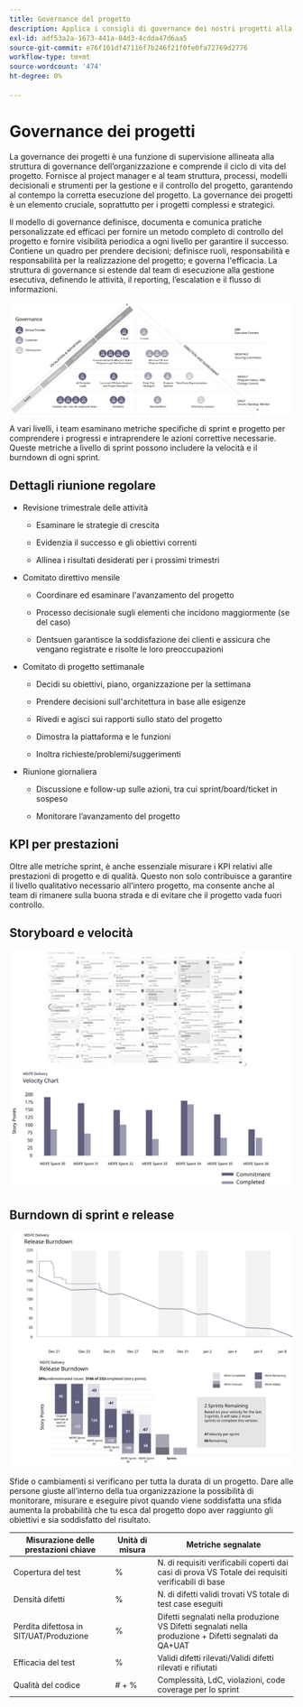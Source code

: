```yaml
---
title: Governance del progetto
description: Applica i consigli di governance dei nostri progetti alla tua implementazione di Adobe Commerce.
exl-id: adf53a2a-1673-441a-84d3-4cdda47d6aa5
source-git-commit: e76f101df47116f7b246f21f0fe0fa72769d2776
workflow-type: tm+mt
source-wordcount: '474'
ht-degree: 0%

---
```


# Governance dei progetti

La governance dei progetti è una funzione di supervisione allineata alla struttura di governance dell’organizzazione e comprende il ciclo di vita del progetto. Fornisce al project manager e al team struttura, processi, modelli decisionali e strumenti per la gestione e il controllo del progetto, garantendo al contempo la corretta esecuzione del progetto. La governance dei progetti è un elemento cruciale, soprattutto per i progetti complessi e strategici.

Il modello di governance definisce, documenta e comunica pratiche personalizzate ed efficaci per fornire un metodo completo di controllo del progetto e fornire visibilità periodica a ogni livello per garantire il successo. Contiene un quadro per prendere decisioni; definisce ruoli, responsabilità e responsabilità per la realizzazione del progetto; e governa l&#39;efficacia. La struttura di governance si estende dal team di esecuzione alla gestione esecutiva, definendo le attività, il reporting, l’escalation e il flusso di informazioni.

![Infografica sulla governance dei progetti](../../assets/playbooks/project-governance.svg)

A vari livelli, i team esaminano metriche specifiche di sprint e progetto per comprendere i progressi e intraprendere le azioni correttive necessarie. Queste metriche a livello di sprint possono includere la velocità e il burndown di ogni sprint.

## Dettagli riunione regolare

- Revisione trimestrale delle attività

   - Esaminare le strategie di crescita

   - Evidenzia il successo e gli obiettivi correnti

   - Allinea i risultati desiderati per i prossimi trimestri

- Comitato direttivo mensile

   - Coordinare ed esaminare l&#39;avanzamento del progetto

   - Processo decisionale sugli elementi che incidono maggiormente (se del caso)

   - Dentsuen garantisce la soddisfazione dei clienti e assicura che vengano registrate e risolte le loro preoccupazioni

- Comitato di progetto settimanale

   - Decidi su obiettivi, piano, organizzazione per la settimana

   - Prendere decisioni sull&#39;architettura in base alle esigenze

   - Rivedi e agisci sui rapporti sullo stato del progetto

   - Dimostra la piattaforma e le funzioni

   - Inoltra richieste/problemi/suggerimenti

- Riunione giornaliera

   - Discussione e follow-up sulle azioni, tra cui sprint/board/ticket in sospeso

   - Monitorare l’avanzamento del progetto

## KPI per prestazioni

Oltre alle metriche sprint, è anche essenziale misurare i KPI relativi alle prestazioni di progetto e di qualità. Questo non solo contribuisce a garantire il livello qualitativo necessario all&#39;intero progetto, ma consente anche al team di rimanere sulla buona strada e di evitare che il progetto vada fuori controllo.

## Storyboard e velocità

![Esempio di bacheca Kanban](../../assets/playbooks/kanban-board-chart.svg)

## Burndown di sprint e release

![Esempio di grafico a dispersione e rilascio](../../assets/playbooks/sprint-release-burndown.svg)

Sfide o cambiamenti si verificano per tutta la durata di un progetto. Dare alle persone giuste all’interno della tua organizzazione la possibilità di monitorare, misurare e eseguire pivot quando viene soddisfatta una sfida aumenta la probabilità che tu esca dal progetto dopo aver raggiunto gli obiettivi e sia soddisfatto del risultato.

<table>
<thead>
  <tr>
    <th>Misurazione delle prestazioni chiave</th>
    <th>Unità di misura</th>
    <th>Metriche segnalate</th>
  </tr>
</thead>
<tbody>
  <tr>
    <td>Copertura del test</td>
    <td>%</td>
    <td>N. di requisiti verificabili coperti dai casi di prova VS Totale dei requisiti verificabili di base</td>
  </tr>
  <tr>
    <td>Densità difetti</td>
    <td>%</td>
    <td>N. di difetti validi trovati VS totale di test case eseguiti</td>
  </tr>
  <tr>
    <td>Perdita difettosa in SIT/UAT/Produzione</td>
    <td>%</td>
    <td>Difetti segnalati nella produzione VS Difetti segnalati nella produzione + Difetti segnalati da QA+UAT</td>
  </tr>
  <tr>
    <td>Efficacia del test</td>
    <td>%</td>
    <td>Validi difetti rilevati/Validi difetti rilevati e rifiutati</td>
  </tr>
  <tr>
    <td>Qualità del codice</td>
    <td># + %</td>
    <td>Complessità, LdC, violazioni, code coverage per lo sprint</td>
  </tr>
</tbody>
</table>
